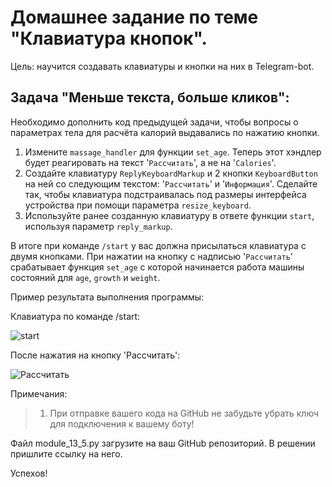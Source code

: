 # Домашнее задание по теме "Клавиатура кнопок".

Цель: научится создавать клавиатуры и кнопки на них в Telegram-bot.

## Задача "Меньше текста, больше кликов":

Необходимо дополнить код предыдущей задачи, чтобы вопросы о параметрах
тела для расчёта калорий выдавались по нажатию кнопки.
1. Измените ```massage_handler``` для функции ```set_age```. Теперь этот
   хэндлер будет реагировать на текст '```Рассчитать```', а не на
   '```Calories```'.
2. Создайте клавиатуру ```ReplyKeyboardMarkup``` и 2 кнопки
   ```KeyboardButton``` на ней со следующим текстом: '```Рассчитать```' и
   '```Информация```'. Сделайте так, чтобы клавиатура подстраивалась под
   размеры интерфейса устройства при помощи параметра ```resize_keyboard```.
3. Используйте ранее созданную клавиатуру в ответе функции ```start```,
   используя параметр ```reply_markup```.

В итоге при команде ```/start``` у вас должна присылаться клавиатура с двумя
кнопками. При нажатии на кнопку с надписью '```Рассчитать```' срабатывает
функция ```set_age``` с которой начинается работа машины состояний для
```age```, ```growth``` и ```weight```.

Пример результата выполнения программы:

Клавиатура по команде /start:

![start](https://static.tildacdn.com/tild3238-3366-4465-a435-653331653535/2024-07-19_15-58-31.png)

После нажатия на кнопку 'Рассчитать':

![Рассчитать](https://static.tildacdn.com/tild6638-3366-4031-b832-316135636439/2024-07-19_16-01-57.png)

Примечания:
> 1. При отправке вашего кода на GitHub не забудьте убрать ключ для
     подключения к вашему боту!

Файл module_13_5.py загрузите на ваш GitHub репозиторий. В решении пришлите
ссылку на него.

Успехов!
